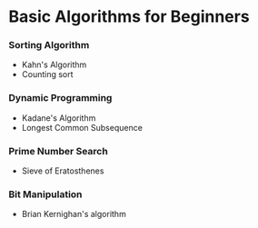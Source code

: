 # Basic Algorithms for Beginners
### Sorting Algorithm
- Kahn's Algorithm
- Counting sort

### Dynamic Programming
- Kadane's Algorithm
- Longest Common Subsequence 

### Prime Number Search
- Sieve of Eratosthenes

### Bit Manipulation
- Brian Kernighan's algorithm 
